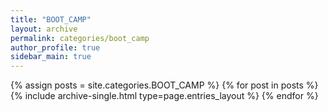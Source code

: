 ```yaml
---
title: "BOOT_CAMP"
layout: archive
permalink: categories/boot_camp
author_profile: true
sidebar_main: true
---
```



{% assign posts = site.categories.BOOT_CAMP %}
{% for post in posts %} {% include archive-single.html type=page.entries_layout %} {% endfor %}
